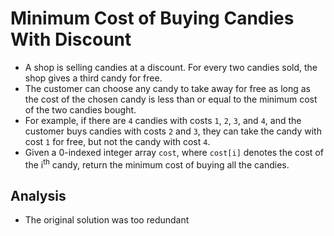 # Minimum Cost of Buying Candies With Discount
- A shop is selling candies at a discount. For every two candies sold, the shop gives a third candy for free.
- The customer can choose any candy to take away for free as long as the cost of the chosen candy is less than or equal to the minimum cost of the two candies bought.
- For example, if there are `4` candies with costs `1`, `2`, `3`, and `4`, and the customer buys candies with costs `2` and `3`, they can take the candy with cost `1` for free, but not the candy with cost `4`.
- Given a 0-indexed integer array `cost`, where `cost[i]` denotes the cost of the i<sup>th</sup> candy, return the minimum cost of buying all the candies.

## Analysis
- The original solution was too redundant
